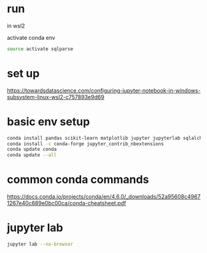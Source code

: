 # run

in wsl2

activate conda env

```bash
source activate sqlparse
```

# set up

https://towardsdatascience.com/configuring-jupyter-notebook-in-windows-subsystem-linux-wsl2-c757893e9d69

# basic env setup

```bash
conda install pandas scikit-learn matplotlib jupyter jupyterlab sqlalchemy seaborn pip git
conda install -c conda-forge jupyter_contrib_nbextensions
conda update conda
conda update --all
```

# common conda commands

https://docs.conda.io/projects/conda/en/4.6.0/_downloads/52a95608c49671267e40c689e0bc00ca/conda-cheatsheet.pdf

# jupyter lab

```bash
jupyter lab --no-browser
```
